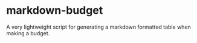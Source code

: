 # markdown-budget
A very lightweight script for generating a markdown formatted table when making a budget.
